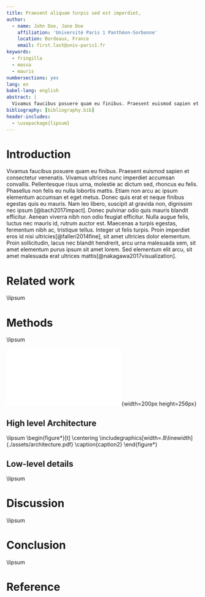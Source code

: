```yaml
---
title: Praesent aliquam turpis sed est imperdiet,
author:
  - name: John Doe, Jane Doe
    affiliation: 'Université Paris 1 Panthéon-Sorbonne'
    location: Bordeaux, France
    email: first.last@univ-paris1.fr
keywords:
  - fringilla
  - massa
  - mauris
numbersections: yes
lang: en
babel-lang: english
abstract: |
  Vivamus faucibus posuere quam eu finibus. Praesent euismod sapien et consectetur venenatis. Vivamus ultrices nunc imperdiet accumsan convallis. Pellentesque risus urna, molestie ac dictum sed, rhoncus eu felis. Phasellus non felis eu nulla lobortis mattis. Etiam non arcu ac ipsum elementum accumsan et eget metus. Donec quis erat et neque finibus egestas quis eu mauris. Nam leo libero, suscipit at gravida non, dignissim nec ipsum. Donec pulvinar odio quis mauris blandit efficitur. Aenean viverra nibh non odio feugiat efficitur. Nulla augue felis, luctus nec mauris id, rutrum auctor est. Maecenas a turpis egestas, fermentum nibh ac, tristique tellus. Integer ut felis turpis. Proin imperdiet eros id nisi ultricies, sit amet ultricies dolor elementum. Proin sollicitudin, lacus nec blandit hendrerit, arcu urna malesuada sem, sit amet elementum purus ipsum sit amet lorem. Sed elementum elit arcu, sit amet malesuada erat ultrices mattis. 
bibliography: [bibliography.bib]
header-includes:
  - \usepackage{lipsum}
---
```


# Introduction

 Vivamus faucibus posuere quam eu finibus. Praesent euismod sapien et consectetur venenatis. Vivamus ultrices nunc imperdiet accumsan convallis. Pellentesque risus urna, molestie ac dictum sed, rhoncus eu felis. Phasellus non felis eu nulla lobortis mattis. Etiam non arcu ac ipsum elementum accumsan et eget metus. Donec quis erat et neque finibus egestas quis eu mauris. Nam leo libero, suscipit at gravida non, dignissim nec ipsum [@bach2017impact]. Donec pulvinar odio quis mauris blandit efficitur. Aenean viverra nibh non odio feugiat efficitur. Nulla augue felis, luctus nec mauris id, rutrum auctor est. Maecenas a turpis egestas, fermentum nibh ac, tristique tellus. Integer ut felis turpis. Proin imperdiet eros id nisi ultricies[@falleri2014fine], sit amet ultricies dolor elementum. Proin sollicitudin, lacus nec blandit hendrerit, arcu urna malesuada sem, sit amet elementum purus ipsum sit amet lorem. Sed elementum elit arcu, sit amet malesuada erat ultrices mattis[@nakagawa2017visualization].

# Related work

\lipsum

# Methods

\lipsum

![Caption](./assets/architecture.pdf){width=200px height=256px}

## High level Architecture

\lipsum
\begin{figure*}[t]
\centering
\includegraphics[width=.8\linewidth]{./assets/architecture.pdf}
\caption{caption2}
\end{figure*}

## Low-level details

\lipsum

# Discussion

\lipsum

# Conclusion

\lipsum

# Reference
